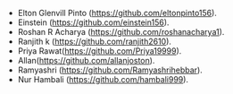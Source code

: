 - Elton Glenvill Pinto (https://github.com/eltonpinto156).
- Einstein (https://github.com/einstein156).
- Roshan R Acharya (https://github.com/roshanacharya1).
- Ranjith k (https://github.com/ranjith2610).
- Priya Rawat(https://github.com/Priya19999).
- Allan(https://github.com/allanjoston).
- Ramyashri (https://github.com/Ramyashrihebbar).
- Nur Hambali (https://github.com/hambali999).
